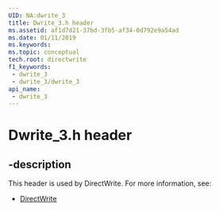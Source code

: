 ```yaml
---
UID: NA:dwrite_3
title: Dwrite_3.h header
ms.assetid: af1d7d21-37bd-3fb5-af34-0d792e9a54ad
ms.date: 01/11/2019
ms.keywords: 
ms.topic: conceptual
tech.root: directwrite
f1_keywords:
 - dwrite_3
 - dwrite_3/dwrite_3
api_name:
 - dwrite_3
---
```


# Dwrite_3.h header


## -description

This header is used by DirectWrite. For more information, see:

- [DirectWrite](../_directwrite/index.md)

